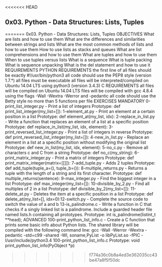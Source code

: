 <<<<<<< HEAD
## 0x03. Python - Data Structures: Lists, Tuples
=======
0x03. Python - Data Structures: Lists, Tuples 
OBJECTIVES 
What are lists and how to use them
What are the differences and similarities between strings and lists
What are the most common methods of lists and how to use them
How to use lists as stacks and queues
What are list comprehensions and how to use them
What are tuples and how to use them
When to use tuples versus lists
What is a sequence
What is tuple packing
What is sequence unpacking
What is the del statement and how to use it 
REQUIREMENTS 
PYTHON REQUIREMENTS 
the first line of all files should be exactly #!/usr/bin/python3
all code should use the PEP8 style (version 1.7.*)
all files must be executable
all files will be interpreted/compiled on Ubuntu 14.04 LTS using python3 (version 3.4.3) 
C REQUIREMENTS 
all files will be compiled on Ubuntu 14.04 LTS
files will be compiled with gcc 4.8.4 using the flags -Wall -Wextra -Werror and -pedantic
all code should use the Betty style
no more than 5 functions per file 
EXERCISES 
MANDATORY 
0-print_list_integer.py - Print a list of integers 
Prototype: def print_list_integer(my_list=[]): 
1-element_at.py - Print an element at a certain position in a list 
Prototype: def element_at(my_list, idx): 
2-replace_in_list.py - Write a function that replaces an element of a list at a specific position 
Prototype: def replace_in_list(my_list, idx, element): 
3-print_reversed_list_integer.py - Print a list of integers in reverse 
Prototype: def print_reversed_list_integer(my_list=[]): 
4-new_in_list.py - Replace an element in a list at a specific position without modifying the original list
Prototype: def new_in_list(my_list, idx, element): 
5-no_c.py - Remove all characters c and C from a string 
Prototype: def no_c(my_string): 
6-print_matrix_integer.py - Print a matrix of integers
Prototype: def print_matrix_integer(matrix=[[]]): 
7-add_tuple.py - Adds 2 tuples 
Prototype: def add_tuple(tuple_a=(), tuple_b=()): 
8-multiple_returns.py - Returns a tuple with the length of a string and its first character.
Prototype: def multiple_returns(sentence): 
9-max_integer.py - Find the biggest integer in a list
Prototype: def max_integer(my_list=[]): 
10-divisible_by_2.py - Find all multiples of 2 in a list
Prototype: def divisible_by_2(my_list=[]): 
11-delete_at.py - Deletes the item at a specific position in a list 
Prototype: def delete_at(my_list=[], idx=0):12-switch.py - Complete the source code to switch the value of a and b 
13-is_palindrome.c - Write a function in C that checks if a singly linked list is a palindrome. Include a guarded header file named
lists.h containing all prototypes.
Prototype: int is_palindrome(listint_t **head); 
ADVANCED 
100-print_python_list_info.c - Create a C function that prints some basic info about Python lists. The shared library will be
compiled with the following command line: gcc -Wall -Werror -Wextra -pedantic -std=c99 -shared -Wl,
soname,PyList -o libPyList.so -fPIC -I/usr/include/python3.4 100-print_python_list_info.c
Prototype: void print_python_list_info(PyObject *p)
>>>>>>> f774a36c0b8a4ed3e362035cc43be47a8f5f50dc
